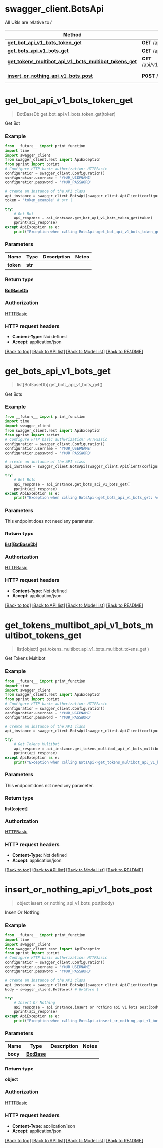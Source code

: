 # swagger_client.BotsApi

All URIs are relative to */*

Method | HTTP request | Description
------------- | ------------- | -------------
[**get_bot_api_v1_bots_token_get**](BotsApi.md#get_bot_api_v1_bots_token_get) | **GET** /api/v1/bots/{token} | Get Bot
[**get_bots_api_v1_bots_get**](BotsApi.md#get_bots_api_v1_bots_get) | **GET** /api/v1/bots | Get Bots
[**get_tokens_multibot_api_v1_bots_multibot_tokens_get**](BotsApi.md#get_tokens_multibot_api_v1_bots_multibot_tokens_get) | **GET** /api/v1/bots/multibot/tokens | Get Tokens Multibot
[**insert_or_nothing_api_v1_bots_post**](BotsApi.md#insert_or_nothing_api_v1_bots_post) | **POST** /api/v1/bots | Insert Or Nothing

# **get_bot_api_v1_bots_token_get**
> BotBaseDb get_bot_api_v1_bots_token_get(token)

Get Bot

### Example
```python
from __future__ import print_function
import time
import swagger_client
from swagger_client.rest import ApiException
from pprint import pprint
# Configure HTTP basic authorization: HTTPBasic
configuration = swagger_client.Configuration()
configuration.username = 'YOUR_USERNAME'
configuration.password = 'YOUR_PASSWORD'

# create an instance of the API class
api_instance = swagger_client.BotsApi(swagger_client.ApiClient(configuration))
token = 'token_example' # str | 

try:
    # Get Bot
    api_response = api_instance.get_bot_api_v1_bots_token_get(token)
    pprint(api_response)
except ApiException as e:
    print("Exception when calling BotsApi->get_bot_api_v1_bots_token_get: %s\n" % e)
```

### Parameters

Name | Type | Description  | Notes
------------- | ------------- | ------------- | -------------
 **token** | **str**|  | 

### Return type

[**BotBaseDb**](BotBaseDb.md)

### Authorization

[HTTPBasic](../README.md#HTTPBasic)

### HTTP request headers

 - **Content-Type**: Not defined
 - **Accept**: application/json

[[Back to top]](#) [[Back to API list]](../README.md#documentation-for-api-endpoints) [[Back to Model list]](../README.md#documentation-for-models) [[Back to README]](../README.md)

# **get_bots_api_v1_bots_get**
> list[BotBaseDb] get_bots_api_v1_bots_get()

Get Bots

### Example
```python
from __future__ import print_function
import time
import swagger_client
from swagger_client.rest import ApiException
from pprint import pprint
# Configure HTTP basic authorization: HTTPBasic
configuration = swagger_client.Configuration()
configuration.username = 'YOUR_USERNAME'
configuration.password = 'YOUR_PASSWORD'

# create an instance of the API class
api_instance = swagger_client.BotsApi(swagger_client.ApiClient(configuration))

try:
    # Get Bots
    api_response = api_instance.get_bots_api_v1_bots_get()
    pprint(api_response)
except ApiException as e:
    print("Exception when calling BotsApi->get_bots_api_v1_bots_get: %s\n" % e)
```

### Parameters
This endpoint does not need any parameter.

### Return type

[**list[BotBaseDb]**](BotBaseDb.md)

### Authorization

[HTTPBasic](../README.md#HTTPBasic)

### HTTP request headers

 - **Content-Type**: Not defined
 - **Accept**: application/json

[[Back to top]](#) [[Back to API list]](../README.md#documentation-for-api-endpoints) [[Back to Model list]](../README.md#documentation-for-models) [[Back to README]](../README.md)

# **get_tokens_multibot_api_v1_bots_multibot_tokens_get**
> list[object] get_tokens_multibot_api_v1_bots_multibot_tokens_get()

Get Tokens Multibot

### Example
```python
from __future__ import print_function
import time
import swagger_client
from swagger_client.rest import ApiException
from pprint import pprint
# Configure HTTP basic authorization: HTTPBasic
configuration = swagger_client.Configuration()
configuration.username = 'YOUR_USERNAME'
configuration.password = 'YOUR_PASSWORD'

# create an instance of the API class
api_instance = swagger_client.BotsApi(swagger_client.ApiClient(configuration))

try:
    # Get Tokens Multibot
    api_response = api_instance.get_tokens_multibot_api_v1_bots_multibot_tokens_get()
    pprint(api_response)
except ApiException as e:
    print("Exception when calling BotsApi->get_tokens_multibot_api_v1_bots_multibot_tokens_get: %s\n" % e)
```

### Parameters
This endpoint does not need any parameter.

### Return type

**list[object]**

### Authorization

[HTTPBasic](../README.md#HTTPBasic)

### HTTP request headers

 - **Content-Type**: Not defined
 - **Accept**: application/json

[[Back to top]](#) [[Back to API list]](../README.md#documentation-for-api-endpoints) [[Back to Model list]](../README.md#documentation-for-models) [[Back to README]](../README.md)

# **insert_or_nothing_api_v1_bots_post**
> object insert_or_nothing_api_v1_bots_post(body)

Insert Or Nothing

### Example
```python
from __future__ import print_function
import time
import swagger_client
from swagger_client.rest import ApiException
from pprint import pprint
# Configure HTTP basic authorization: HTTPBasic
configuration = swagger_client.Configuration()
configuration.username = 'YOUR_USERNAME'
configuration.password = 'YOUR_PASSWORD'

# create an instance of the API class
api_instance = swagger_client.BotsApi(swagger_client.ApiClient(configuration))
body = swagger_client.BotBase() # BotBase | 

try:
    # Insert Or Nothing
    api_response = api_instance.insert_or_nothing_api_v1_bots_post(body)
    pprint(api_response)
except ApiException as e:
    print("Exception when calling BotsApi->insert_or_nothing_api_v1_bots_post: %s\n" % e)
```

### Parameters

Name | Type | Description  | Notes
------------- | ------------- | ------------- | -------------
 **body** | [**BotBase**](BotBase.md)|  | 

### Return type

**object**

### Authorization

[HTTPBasic](../README.md#HTTPBasic)

### HTTP request headers

 - **Content-Type**: application/json
 - **Accept**: application/json

[[Back to top]](#) [[Back to API list]](../README.md#documentation-for-api-endpoints) [[Back to Model list]](../README.md#documentation-for-models) [[Back to README]](../README.md)

